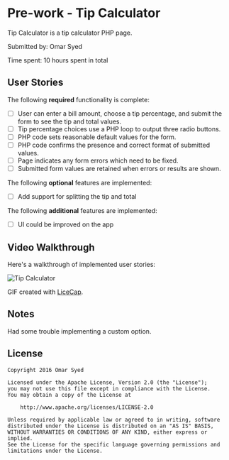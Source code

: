 # Pre-work - Tip Calculator

Tip Calculator is a tip calculator PHP page.

Submitted by: Omar Syed

Time spent: 10 hours spent in total

## User Stories

The following **required** functionality is complete:
* [ ] User can enter a bill amount, choose a tip percentage, and submit the form to see the tip and total values.
* [ ] Tip percentage choices use a PHP loop to output three radio buttons.
* [ ] PHP code sets reasonable default values for the form.
* [ ] PHP code confirms the presence and correct format of submitted values.
* [ ] Page indicates any form errors which need to be fixed.
* [ ] Submitted form values are retained when errors or results are shown.

The following **optional** features are implemented:
* [ ] Add support for splitting the tip and total

The following **additional** features are implemented:

* [ ] UI could be improved on the app 

## Video Walkthrough

Here's a walkthrough of implemented user stories:

<img src='http://i.imgur.com/JTSUA2D.gifv' title='Tip Calculator' />

GIF created with [LiceCap](http://www.cockos.com/licecap/).

## Notes
Had some trouble implementing a custom option. 

## License

    Copyright 2016 Omar Syed

    Licensed under the Apache License, Version 2.0 (the "License");
    you may not use this file except in compliance with the License.
    You may obtain a copy of the License at

        http://www.apache.org/licenses/LICENSE-2.0

    Unless required by applicable law or agreed to in writing, software
    distributed under the License is distributed on an "AS IS" BASIS,
    WITHOUT WARRANTIES OR CONDITIONS OF ANY KIND, either express or implied.
    See the License for the specific language governing permissions and
    limitations under the License.
